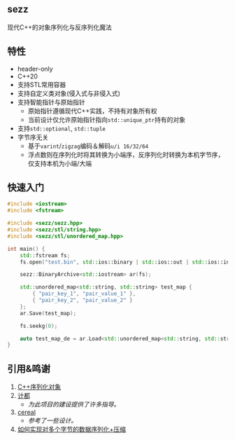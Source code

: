 ## sezz
现代C++的对象序列化与反序列化魔法

## 特性
- header-only
- C++20
- 支持STL常用容器
- 支持自定义类对象(侵入式与非侵入式)
- 支持智能指针与原始指针
    - 原始指针遵循现代C++实践，不持有对象所有权
    - 当前设计仅允许原始指针指向`std::unique_ptr`持有的对象
- 支持`std::optional`, `std::tuple`
- 字节序无关
    - 基于`varint`/`zigzag`编码＆解码`u/i 16/32/64`
    - 浮点数则在序列化时将其转换为小端序，反序列化时转换为本机字节序，仅支持本机为小端/大端

## 快速入门
``` C++
#include <iostream>
#include <fstream>

#include <sezz/sezz.hpp>
#include <sezz/stl/string.hpp>
#include <sezz/stl/unordered_map.hpp>

int main() {
    std::fstream fs;
    fs.open("test.bin", std::ios::binary | std::ios::out | std::ios::in | std::ios::trunc);

    sezz::BinaryArchive<std::iostream> ar(fs);

    std::unordered_map<std::string, std::string> test_map {
        { "pair_key_1", "pair_value_1" },
        { "pair_key_2", "pair_value_2" }
    };
    ar.Save(test_map);

    fs.seekg(0);

    auto test_map_de = ar.Load<std::unordered_map<std::string, std::string>>();
}
```

## 引用&鸣谢
1. [C++序列化对象 ](https://www.cnblogs.com/mmc1206x/p/11053826.html)
2. [计都](https://github.com/fuyouawa)
    - *为此项目的建设提供了许多指导。*
3. [cereal](https://github.com/USCiLab/cereal)
    - *参考了一些设计。*
4. [如何实现对多个字节的数据序列化+压缩](https://www.eet-china.com/mp/a202331.html)